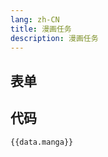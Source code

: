 ```yaml
---
lang: zh-CN
title: 漫画任务
description: 漫画任务
---
```


<script setup lang="ts">
import { mangaSchema } from './_schema'
import useConfigStore from '@store/config'
const data = useConfigStore()

</script>

## 表单

<JSONSchema :schema="mangaSchema" v-model="data.manga"></JSONSchema>

## 代码

```json-vue
{{data.manga}}
```
